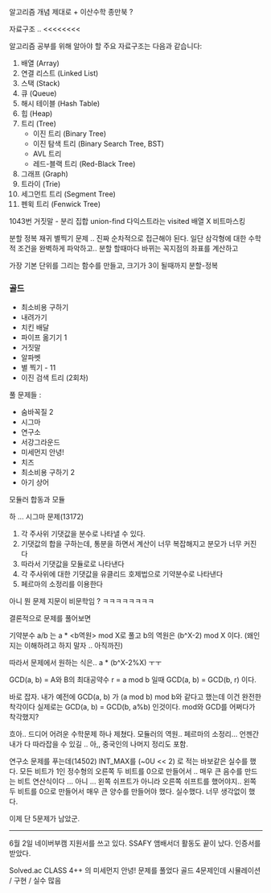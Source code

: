 
알고리즘 개념 제대로 + 이산수학
종만북 ?

자료구조 .. <<<<<<<<

알고리즘 공부를 위해 알아야 할 주요 자료구조는 다음과 같습니다:

1. 배열 (Array)
2. 연결 리스트 (Linked List)
3. 스택 (Stack)
4. 큐 (Queue)
5. 해시 테이블 (Hash Table)
6. 힙 (Heap)
7. 트리 (Tree)
    - 이진 트리 (Binary Tree)
    - 이진 탐색 트리 (Binary Search Tree, BST)
    - AVL 트리
    - 레드-블랙 트리 (Red-Black Tree)
8. 그래프 (Graph)
9. 트라이 (Trie)
10. 세그먼트 트리 (Segment Tree)
11. 펜윅 트리 (Fenwick Tree)

1043번 거짓말 - 분리 집합
union-find
다익스트라는 visited 배열 X
비트마스킹

분할 정복 재귀 별찍기 문제 .. 진짜 순차적으로 접근해야 된다.
일단 삼각형에 대한 수학적 조건을 완벽하게 파악하고..
분할 할때마다 바뀌는 꼭지점의 좌표를 계산하고

가장 기본 단위를 그리는 함수를 만들고, 크기가 3이 될때까지 분할-정복


### 골드
- 최소비용 구하기
- 내려가기
- 치킨 배달
- 파이프 옮기기 1
- 거짓말
- 알파벳
- 별 찍기 - 11
- 이진 검색 트리 (2회차)

풀 문제들 :
- 숨바꼭질 2
- 시그마
- 연구소
- 서강그라운드
- 미세먼지 안녕!
- 치즈
- 최소비용 구하기 2
- 아기 상어


모듈러
합동과 모듈


하 ...
시그마 문제(13172)

1. 각 주사위 기댓값을 분수로 나타낼 수 있다.
2. 기댓값의 합을 구하는데, 통분을 하면서 계산이 너무 복잡해지고 분모가 너무 커진다
3. 따라서 기댓값을 모듈로로 나타낸다 
4. 각 주사위에 대한 기댓값을 유클리드 호제법으로 기약분수로 나타낸다
5. 페르마의 소정리를 이용한다


아니 뭔 문제 지문이 비문학임 ?
ㅋㅋㅋㅋㅋㅋㅋㅋ

결론적으로 문제를 풀어보면

기약분수 a/b 는 a * \<b역원\> mod X로 풀고
b의 역원은 (b^X-2) mod X 이다. (왜인지는 이해하려고 하지 말자 .. 아직까진)

따라서 문제에서 원하는 식은.. a * (b^X-2%X)
ㅜㅜ


GCD(a, b) = A와 B의 최대공약수
r = a mod b 일때
GCD(a, b) = GCD(b, r) 이다.

바로 잡자. 내가 예전에 GCD(a, b) 가 (a mod b) mod b와 같다고 했는데 이건 완전한 착각이다
실제로는 GCD(a, b) = GCD(b, a%b) 인것이다. mod와 GCD를 어쩌다가 착각했지?

흐아.. 드디어 어려운 수학문제 하나 제쳤다. 
모듈러의 역원.. 페르마의 소정리... 언젠간 내가 다 따라잡을 수 있길 ..
아,, 중국인의 나머지 정리도 포함.



연구소 문제를 푸는데(14502)
INT_MAX를 (~0U << 2) 로 적는 바보같은 실수를 했다. 모든 비트가 1인 정수형의 오른쪽 두 비트를 0으로 만들어서 ..
매우 큰 음수를 만드는 비트 연산식이다 ... 아니 ... 왼쪽 쉬프트가 아니라 오른쪽 쉬프트를 했어야지..
왼쪽 두 비트를 0으로 만들어서 매우 큰 양수를 만들어야 했다. 실수했다. 너무 생각없이 했다.

이제 단 5문제가 남았군.


- - -

6월 2일
네이버부캠 지원서를 쓰고 있다.
SSAFY 앰배서더 활동도 끝이 났다. 인증서를 받았다.

Solved.ac CLASS 4++ 의 미세먼지 안녕! 문제를 풀었다
골드 4문제인데 시뮬레이션 / 구현 / 실수 많음

